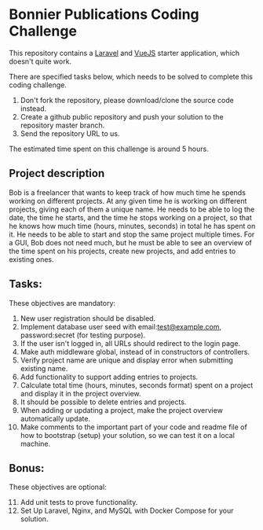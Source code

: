 # Bonnier Publications Coding Challenge
This repository contains a [Laravel](https://laravel.com/docs/7.x) and [VueJS](https://vuejs.org/) starter application, which doesn't quite work.

There are specified tasks below, which needs to be solved to complete this coding challenge.

1. Don't fork the repository, please download/clone the source code instead.
2. Create a github public repository and push your solution to the repository master branch.
3. Send the repository URL to us. 

The estimated time spent on this challenge is around 5 hours.

## Project description
Bob is a freelancer that wants to keep track of how much time he spends working on different projects.
At any given time he is working on different projects, giving each of them a unique name.
He needs to be able to log the date, the time he starts, and the time he stops working on a project, so that he knows how much time (hours, minutes, seconds) in total he has spent on it.
He needs to be able to start and stop the same project multiple times.
For a GUI, Bob does not need much, but he must be able to see an overview of the time spent on his projects, create new projects, and add entries to existing ones.

## Tasks:
These objectives are mandatory:

1. New user registration should be disabled. 
2. Implement database user seed with email:test@example.com, password:secret (for testing purpose).
3. If the user isn't logged in, all URLs should redirect to the login page.
4. Make auth middleware global, instead of in constructors of controllers.
5. Verify project name are unique and display error when submitting existing name.
6. Add functionality to support adding entries to projects.
7. Calculate total time (hours, minutes, seconds format) spent on a project and display it in the project overview.
8. It should be possible to delete entries and projects.
9. When adding or updating a project, make the project overview automatically update.
10. Make comments to the important part of your code and readme file of how to bootstrap (setup) your solution, so we can test it on a local machine.

## Bonus:
These objectives are optional:

11. Add unit tests to prove functionality.
12. Set Up Laravel, Nginx, and MySQL with Docker Compose for your solution.
